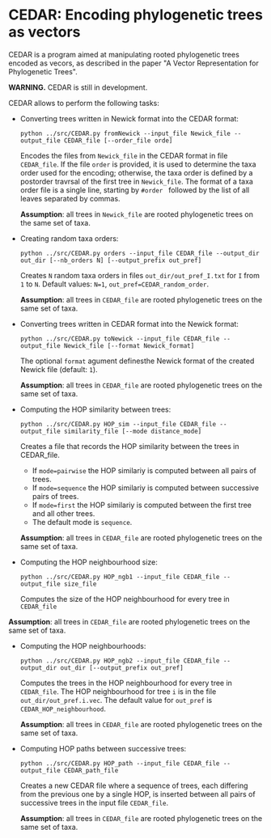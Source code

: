 # CEDAR: Encoding phylogenetic trees as vectors

CEDAR is a program aimed at manipulating rooted phylogenetic trees encoded as vecors, as described in
the paper "A Vector Representation for Phylogenetic Trees".

**WARNING.** CEDAR is still in development.

CEDAR allows to perform the following tasks:
-  Converting trees written in Newick format into the CEDAR format:
   ```
   python ../src/CEDAR.py fromNewick --input_file Newick_file --output_file CEDAR_file [--order_file orde]
   ```
   Encodes the files from `Newick_file` in the CEDAR format in file `CEDAR_file`.
   If the file `order` is provided, it is used to determine the taxa order used for the encoding;
   otherwise, the taxa order is defined by a postorder travrsal of the first tree in `Newick_file`.
   The format of a taxa order file is a single line, starting by `#order ` followed by the list of all
   leaves separated by commas.

   **Assumption**: all trees in `Newick_file` are rooted phylogenetic trees on the same set of taxa.

- Creating random taxa orders:
  ```
  python ../src/CEDAR.py orders --input_file CEDAR_file --output_dir out_dir [--nb_orders N] [--output_prefix out_pref]
  ```
  Creates `N` random taxa orders in files `out_dir/out_pref_I.txt` for `I` from `1` to `N`.
  Default values: `N=1`, `out_pref=CEDAR_random_order`.

  **Assumption**: all trees in `CEDAR_file` are rooted phylogenetic trees on the same set of taxa.

- Converting trees written in CEDAR format into the Newick format:
  ```
  python ../src/CEDAR.py toNewick --input_file CEDAR_file --output_file Newick_file [--format Newick_format]
  ```
  The optional `format` agument definesthe Newick format of the created Newick file (default: `1`).
  
  **Assumption**: all trees in `CEDAR_file` are rooted phylogenetic trees on the same set of taxa.

- Computing the HOP similarity between trees:
  ```
  python ../src/CEDAR.py HOP_sim --input_file CEDAR_file --output_file similarity_file [--mode distance_mode]
  ```
  Creates a file that records the HOP similarity between the trees in CEDAR_file.
  - If `mode=pairwise` the HOP similariy is computed between all pairs of trees.
  - If `mode=sequence` the HOP similariy is computed between successive pairs of trees.
  - If `mode=first` the HOP similariy is computed between the first tree and all other trees.
  - The default mode is `sequence`.

  **Assumption**: all trees in `CEDAR_file` are rooted phylogenetic trees on the same set of taxa.

-  Computing the HOP neighbourhood size:
   ```
   python ../src/CEDAR.py HOP_ngb1 --input_file CEDAR_file --output_file size_file
   ```
   Computes the size of the HOP neighbourhood for every tree in `CEDAR_file`

  **Assumption**: all trees in `CEDAR_file` are rooted phylogenetic trees on the same set of taxa.

- Computing the HOP neighbourhoods:
  ```
  python ../src/CEDAR.py HOP_ngb2 --input_file CEDAR_file --output_dir out_dir [--output_prefix out_pref]
  ```
  Computes the trees in the HOP neighbourhood for every tree in `CEDAR_file`. The HOP neighbourhood for
  tree `i` is in the file `out_dir/out_pref.i.vec`. The default value for `out_pref` is `CEDAR_HOP_neighbourhood`.

  **Assumption**: all trees in `CEDAR_file` are rooted phylogenetic trees on the same set of taxa.

- Computing HOP paths between successive trees:
  ```
  python ../src/CEDAR.py HOP_path --input_file CEDAR_file --output_file CEDAR_path_file
  ```
  Creates a new CEDAR file where a sequence of trees, each differing from the previous one by a single
  HOP, is inserted between all pairs of successive trees in the input file `CEDAR_file`.

  **Assumption**: all trees in `CEDAR_file` are rooted phylogenetic trees on the same set of taxa.


